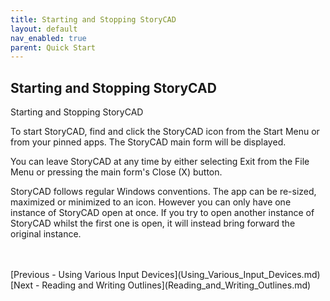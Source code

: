 ```yaml
---
title: Starting and Stopping StoryCAD
layout: default
nav_enabled: true
parent: Quick Start
---
```

## Starting and Stopping StoryCAD ##
Starting and Stopping StoryCAD

To start StoryCAD, find and click the StoryCAD icon from the Start Menu or from your pinned apps. The StoryCAD main form will be displayed.

You can leave StoryCAD at any time by either selecting Exit from the File Menu or pressing the main form's Close (X) button. 

StoryCAD follows regular Windows conventions.  The app can be re-sized, maximized or minimized to an icon. However you can only have one instance of StoryCAD open at once. If you try to open another instance of StoryCAD whilst the first one is open, it will instead bring forward the original instance.

 <br/>
 <br/>
[Previous - Using Various Input Devices](Using_Various_Input_Devices.md) <br/>
[Next - Reading and Writing Outlines](Reading_and_Writing_Outlines.md) <br/>
